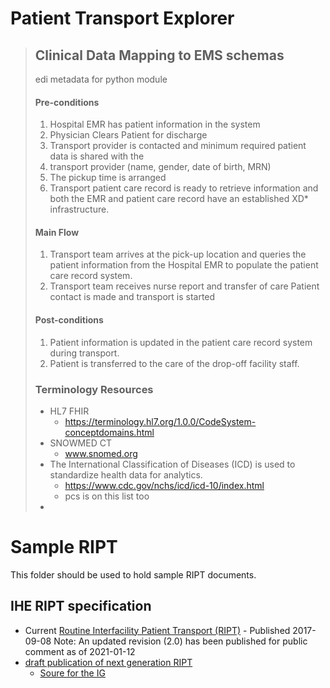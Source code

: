 
# Patient Transport Explorer 

> ## Clinical Data Mapping to EMS schemas  
> edi metadata for python module 
> #### Pre-conditions
>  1. Hospital EMR has patient information in the system
>  2. Physician Clears Patient for discharge
>  3. Transport provider is contacted and minimum required patient data is shared with the
>  4. transport provider (name, gender, date of birth, MRN)
>  5. The pickup time is arranged
>  6. Transport patient care record is ready to retrieve information and both the EMR and
>  patient care record have an established XD* infrastructure.
> 
> #### Main Flow
> 1. Transport team arrives at the pick-up location and queries the patient information from
> the Hospital EMR to populate the patient care record system.
> 2. Transport team receives nurse report and transfer of care Patient contact is made and transport is started
> 
> #### Post-conditions
> 1. Patient information is updated in the patient care record system during transport.
> 3. Patient is transferred to the care of the drop-off facility staff.
>
> ###
> ### Terminology Resources
>   - HL7 FHIR 
>     - https://terminology.hl7.org/1.0.0/CodeSystem-conceptdomains.html
>   - SNOWMED CT
>     - www.snomed.org 
>   - The International Classification of Diseases (ICD) is used to standardize health data for analytics.
>     - https://www.cdc.gov/nchs/icd/icd-10/index.html
>     - pcs is on this list too
>   - 
> 
> 
> 
>
> 
# Sample RIPT

This folder should be used to hold sample RIPT documents.

## IHE RIPT specification

- Current [Routine Interfacility Patient Transport (RIPT)](https://www.ihe.net//uploadedFiles/Documents/PCC/IHE_PCC_Suppl_RIPT.pdf) - Published 2017-09-08 Note: An updated revision (2.0) has been published for public comment as of 2021-01-12
- [draft publication of next generation RIPT](http://build.fhir.org/ig/IHE/PCC.RIPT/branches/master/index.html)
  - [Soure for the IG](https://github.com/IHE/PCC.RIPT)
